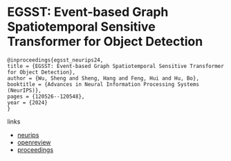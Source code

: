 # EGSST: Event-based Graph Spatiotemporal Sensitive Transformer for Object Detection

```
@inproceedings{egsst_neurips24,
title = {EGSST: Event-based Graph Spatiotemporal Sensitive Transformer for Object Detection},
author = {Wu, Sheng and Sheng, Hang and Feng, Hui and Hu, Bo},
booktitle = {Advances in Neural Information Processing Systems (NeurIPS)},
pages = {120526--120548},
year = {2024}
}
```

links
- [neurips](https://nips.cc/Conferences/2024/Schedule?showEvent=94394)
- [openreview](https://openreview.net/forum?id=cknAewsBhD)
- [proceedings](https://papers.nips.cc//paper_files/paper/2024/hash/da733d44e4be3902d952d6c1ffcb7db6-Abstract-Conference.html)
